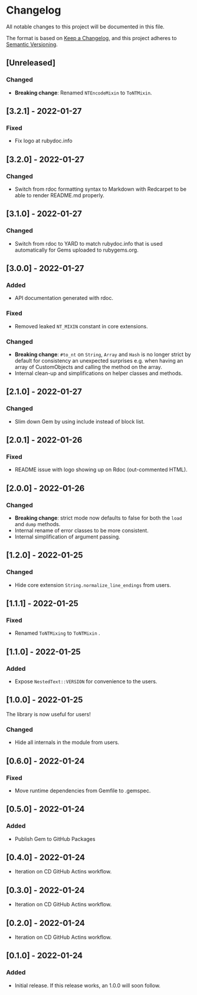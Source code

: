 # Changelog
All notable changes to this project will be documented in this file.

The format is based on [Keep a Changelog](https://keepachangelog.com/en/1.0.0/),
and this project adheres to [Semantic Versioning](https://semver.org/spec/v2.0.0.html).

## [Unreleased]
### Changed
- **Breaking change**: Renamed `NTEncodeMixin` to `ToNTMixin`.

## [3.2.1] - 2022-01-27
### Fixed
- Fix logo at rubydoc.info

## [3.2.0] - 2022-01-27
### Changed
- Switch from rdoc formatting syntax to Markdown with Redcarpet to be able to render README.md properly.

## [3.1.0] - 2022-01-27
### Changed
- Switch from rdoc to YARD to match rubydoc.info that is used automatically for Gems uploaded to rubygems.org.

## [3.0.0] - 2022-01-27
### Added
- API documentation generated with rdoc.

### Fixed
- Removed leaked `NT_MIXIN` constant in core extensions.

### Changed
- **Breaking change**: `#to_nt` on `String`, `Array` and `Hash` is no longer strict by default for consistency an unexpected surprises e.g. when having an array of CustomObjects and calling the method on the array.
- Internal clean-up and simplifications on helper classes and methods.

## [2.1.0] - 2022-01-27
### Changed
- Slim down Gem by using include instead of block list.

## [2.0.1] - 2022-01-26
### Fixed
- README issue with logo showing up on Rdoc (out-commented HTML).

## [2.0.0] - 2022-01-26
### Changed
- **Breaking change**: strict mode now defaults to false for both the `load` and `dump` methods.
- Internal rename of error classes to be more consistent.
- Internal simplification of argument passing.

## [1.2.0] - 2022-01-25
### Changed
- Hide core extension `String.normalize_line_endings` from users.

## [1.1.1] - 2022-01-25
### Fixed
- Renamed `ToNTMixing` to `ToNTMixin` .

## [1.1.0] - 2022-01-25
### Added
- Expose `NestedText::VERSION` for convenience to the users.

## [1.0.0] - 2022-01-25
The library is now useful for users!

### Changed
- Hide all internals in the module from users.

## [0.6.0] - 2022-01-24
### Fixed
- Move runtime dependencies from Gemfile to .gemspec.

## [0.5.0] - 2022-01-24
### Added
- Publish Gem to GitHub Packages

## [0.4.0] - 2022-01-24
- Iteration on CD GitHub Actins workflow.

## [0.3.0] - 2022-01-24
- Iteration on CD GitHub Actins workflow.

## [0.2.0] - 2022-01-24
- Iteration on CD GitHub Actins workflow.

## [0.1.0] - 2022-01-24
### Added
- Initial release. If this release works, an 1.0.0 will soon follow.
